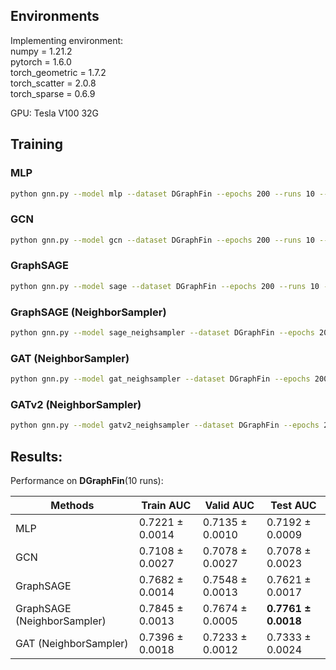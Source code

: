 ## Environments
Implementing environment:  
numpy = 1.21.2  
pytorch = 1.6.0  
torch_geometric = 1.7.2  
torch_scatter = 2.0.8  
torch_sparse = 0.6.9  

GPU: Tesla V100 32G  


## Training

### MLP
```bash
python gnn.py --model mlp --dataset DGraphFin --epochs 200 --runs 10 --device 0
```
### GCN
```bash
python gnn.py --model gcn --dataset DGraphFin --epochs 200 --runs 10 --device 0
```
### GraphSAGE
```bash
python gnn.py --model sage --dataset DGraphFin --epochs 200 --runs 10 --device 0
```
### GraphSAGE (NeighborSampler)
```bash
python gnn.py --model sage_neighsampler --dataset DGraphFin --epochs 200 --runs 10 --device 0
```
### GAT (NeighborSampler)
```bash
python gnn.py --model gat_neighsampler --dataset DGraphFin --epochs 200 --runs 10 --device 0
```

### GATv2 (NeighborSampler)
```bash
python gnn.py --model gatv2_neighsampler --dataset DGraphFin --epochs 200 --runs 10 --device 0
```


## Results:
Performance on **DGraphFin**(10 runs):

| Methods   | Train AUC  | Valid AUC  | Test AUC  |
|  ----  | ----  |  ---- | ---- |
| MLP | 0.7221 ± 0.0014 | 0.7135 ± 0.0010 | 0.7192 ± 0.0009 |
| GCN | 0.7108 ± 0.0027 | 0.7078 ± 0.0027 | 0.7078 ± 0.0023 |
| GraphSAGE| 0.7682 ± 0.0014 | 0.7548 ± 0.0013 | 0.7621 ± 0.0017 |
| GraphSAGE (NeighborSampler)  | 0.7845 ± 0.0013 | 0.7674 ± 0.0005 | **0.7761 ± 0.0018** |
| GAT (NeighborSampler)  | 0.7396 ± 0.0018 | 0.7233 ± 0.0012 | 0.7333 ± 0.0024|